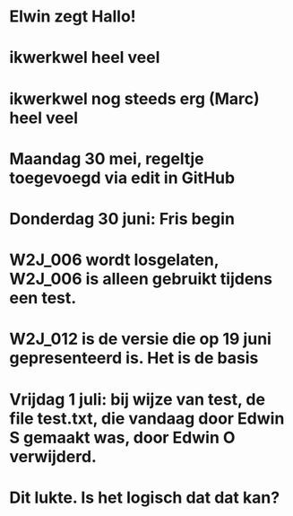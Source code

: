 
# Elwin zegt Hallo!
# ikwerkwel heel veel
# ikwerkwel nog steeds erg (Marc) heel veel
# Maandag 30 mei, regeltje toegevoegd via edit in GitHub
# Donderdag 30 juni: Fris begin
#    W2J_006 wordt losgelaten, W2J_006 is alleen gebruikt tijdens een test.
#    W2J_012 is de versie die op 19 juni gepresenteerd is. Het is de basis
# Vrijdag 1 juli: bij wijze van test, de file test.txt, die vandaag door Edwin S gemaakt was, door Edwin O verwijderd.
# Dit lukte. Is het logisch dat dat kan?

